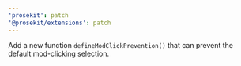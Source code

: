 ```yaml
---
'prosekit': patch
'@prosekit/extensions': patch
---
```


Add a new function `defineModClickPrevention()` that can prevent the default mod-clicking selection.
